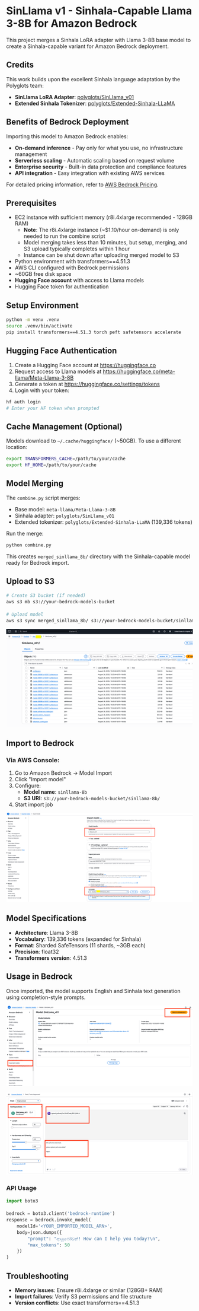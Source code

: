 # SinLlama v1 - Sinhala-Capable Llama 3-8B for Amazon Bedrock

This project merges a Sinhala LoRA adapter with Llama 3-8B base model to create a Sinhala-capable variant for Amazon Bedrock deployment.

## Credits

This work builds upon the excellent Sinhala language adaptation by the Polyglots team:
- **SinLlama LoRA Adapter**: [polyglots/SinLlama_v01](https://huggingface.co/polyglots/SinLlama_v01)
- **Extended Sinhala Tokenizer**: [polyglots/Extended-Sinhala-LLaMA](https://huggingface.co/polyglots/Extended-Sinhala-LLaMA)

## Benefits of Bedrock Deployment

Importing this model to Amazon Bedrock enables:
- **On-demand inference** - Pay only for what you use, no infrastructure management
- **Serverless scaling** - Automatic scaling based on request volume
- **Enterprise security** - Built-in data protection and compliance features
- **API integration** - Easy integration with existing AWS services

For detailed pricing information, refer to [AWS Bedrock Pricing](https://aws.amazon.com/bedrock/pricing/).

## Prerequisites

- EC2 instance with sufficient memory (r8i.4xlarge recommended - 128GB RAM)
  - **Note**: The r8i.4xlarge instance (~$1.10/hour on-demand) is only needed to run the combine script
  - Model merging takes less than 10 minutes, but setup, merging, and S3 upload typically completes within 1 hour
  - Instance can be shut down after uploading merged model to S3
- Python environment with transformers==4.51.3
- AWS CLI configured with Bedrock permissions
- ~60GB free disk space
- **Hugging Face account** with access to Llama models
- Hugging Face token for authentication

## Setup Environment

```bash
python -m venv .venv
source .venv/bin/activate
pip install transformers==4.51.3 torch peft safetensors accelerate
```

## Hugging Face Authentication

1. Create a Hugging Face account at https://huggingface.co
2. Request access to Llama models at https://huggingface.co/meta-llama/Meta-Llama-3-8B
3. Generate a token at https://huggingface.co/settings/tokens
4. Login with your token:

```bash
hf auth login
# Enter your HF token when prompted
```

## Cache Management (Optional)

Models download to `~/.cache/huggingface/` (~50GB). To use a different location:

```bash
export TRANSFORMERS_CACHE=/path/to/your/cache
export HF_HOME=/path/to/your/cache
```

## Model Merging

The `combine.py` script merges:
- Base model: `meta-llama/Meta-Llama-3-8B`
- Sinhala adapter: `polyglots/SinLlama_v01`
- Extended tokenizer: `polyglots/Extended-Sinhala-LLaMA` (139,336 tokens)

Run the merge:
```bash
python combine.py
```

This creates `merged_sinllama_8b/` directory with the Sinhala-capable model ready for Bedrock import.

## Upload to S3

```bash
# Create S3 bucket (if needed)
aws s3 mb s3://your-bedrock-models-bucket

# Upload model
aws s3 sync merged_sinllama_8b/ s3://your-bedrock-models-bucket/sinllama-8b/
```

![S3 Upload](screenshots/1.upload-to-s3.png)

## Import to Bedrock

### Via AWS Console:
1. Go to Amazon Bedrock → Model Import
2. Click "Import model"
3. Configure:
   - **Model name**: `sinllama-8b`
   - **S3 URI**: `s3://your-bedrock-models-bucket/sinllama-8b/`
4. Start import job

![Model Import](screenshots/2.import-model.png)

## Model Specifications

- **Architecture**: Llama 3-8B
- **Vocabulary**: 139,336 tokens (expanded for Sinhala)
- **Format**: Sharded SafeTensors (11 shards, ~3GB each)
- **Precision**: float32
- **Transformers version**: 4.51.3

## Usage in Bedrock

Once imported, the model supports English and Sinhala text generation using completion-style prompts.

![Playground Access](screenshots/3.open-playground.png)

![Model Inference](screenshots/4.model-inference.png)

### API Usage
```python
import boto3

bedrock = boto3.client('bedrock-runtime')
response = bedrock.invoke_model(
    modelId='<YOUR_IMPORTED_MODEL_ARN>',
    body=json.dumps({
        "prompt": "ආයුබෝවන්! How can I help you today?\n",
        "max_tokens": 50
    })
)
```

## Troubleshooting

- **Memory issues**: Ensure r8i.4xlarge or similar (128GB+ RAM)
- **Import failures**: Verify S3 permissions and file structure
- **Version conflicts**: Use exact transformers==4.51.3
